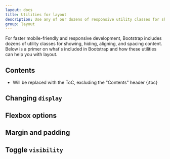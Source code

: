 ```yaml
---
layout: docs
title: Utilities for layout
description: Use any of our dozens of responsive utility classes for showing, hiding, aligning, and spacing content.
group: layout
---
```


For faster mobile-friendly and responsive development, Bootstrap includes dozens of utility classes for showing, hiding, aligning, and spacing content. Below is a primer on what's included in Bootstrap and how these utilities can help you with layout.

## Contents

* Will be replaced with the ToC, excluding the "Contents" header
{:toc}

## Changing `display`

## Flexbox options

## Margin and padding

## Toggle `visibility`
